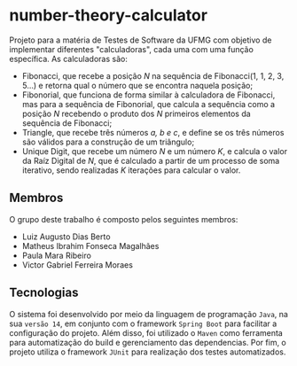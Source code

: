 # number-theory-calculator

Projeto para a matéria de Testes de Software da UFMG com objetivo de implementar diferentes "calculadoras", cada uma com uma função específica. As calculadoras são:

- Fibonacci, que recebe a posição _N_ na sequência de Fibonacci(1, 1, 2, 3, 5...) e retorna qual o número que se encontra naquela posição;
- Fibonorial, que funciona de forma similar à calculadora de Fibonacci, mas para a sequência de Fibonorial, que calcula a sequência como a posição _N_ recebendo o produto dos _N_ primeiros elementos da sequência de Fibonacci;
- Triangle, que recebe três números _a, b e c_, e define se os três números são válidos para a construção de um triângulo;
- Unique Digit, que recebe um número _N_ e um número _K_, e calcula o valor da Raíz Digital de _N_, que é calculado a partir de um processo de soma iterativo, sendo realizadas _K_ iterações para calcular o valor.

## Membros

O grupo deste trabalho é composto pelos seguintes membros:

- Luiz Augusto Dias Berto
- Matheus Ibrahim Fonseca Magalhães
- Paula Mara Ribeiro
- Victor Gabriel Ferreira Moraes

## Tecnologias

O sistema foi desenvolvido por meio da linguagem de programação `Java`, na sua `versão 14`, em conjunto com o framework `Spring Boot` para facilitar a configuração do projeto. Além disso, foi utilizado o `Maven` como ferramenta para automatização do build e gerenciamento das dependencias. Por fim, o projeto utiliza o framework `JUnit` para realização dos testes automatizados.
